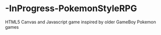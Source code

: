 # -InProgress-PokemonStyleRPG
HTML5 Canvas and Javascript game inspired by older GameBoy Pokemon games

